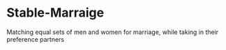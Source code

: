 # Stable-Marraige
Matching equal sets of men and women for marriage, while taking in their preference partners
